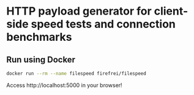# HTTP payload generator for client-side speed tests and connection benchmarks

## Run using Docker
```bash
docker run --rm --name filespeed firefrei/filespeed
```

Access http://localhost:5000 in your browser!